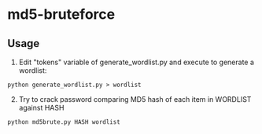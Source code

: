# md5-bruteforce

## Usage

1. Edit "tokens" variable of generate_wordlist.py and execute to generate a wordlist:

`python generate_wordlist.py > wordlist`

2. Try to crack password comparing MD5 hash of each item in WORDLIST against HASH

`python md5brute.py HASH wordlist`
